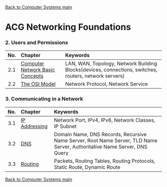 [Back to Computer Systems main](../../../README.md)

# ACG Networking Foundations

### 2. Users and Permissions
|No.|Chapter|Keywords|
|:-:|:------|:-------|
|2.1|[Computer Network Basic Concepts](2_1/note.md)|LAN, WAN, Topology, Network Building Blocks(devices, connections, switches, routers, network servers)|
|2.2|[The OSI Model](2_2/note.md)|Network Protocol, Network Service|


### 3. Communicating in a Network
|No.|Chapter|Keywords|
|:-:|:------|:-------|
|3.1|[IP Addressing](3_1/note.md)|Network Port, IPv4, IPv6, Network Classes, IP Subnet|
|3.2|[DNS](3_2/note.md)|Domain Name, DNS Records, Recursive Name Server, Root Name Server, TLD Name Server, Authoritative Name Server, DNS Query|
|3.3|[Routing](3_3/note.md)|Packets, Routing Tables, Routing Protocols, Static Route, Dynamic Route|



[Back to Computer Systems main](../../../README.md)